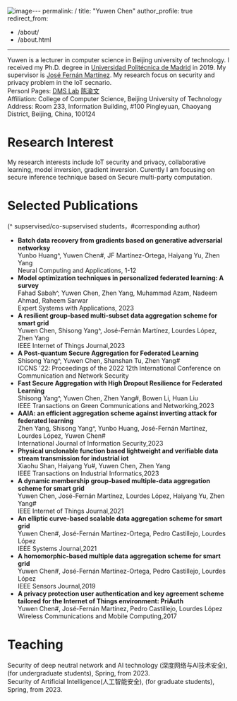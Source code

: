 ![image](https://github.com/SevenBruce/sevenbruce.github.io/assets/4980207/590964f6-a70f-4e8c-8288-035cb10888a5)---
permalink: /
title: "Yuwen Chen"
author_profile: true
redirect_from: 
  - /about/
  - /about.html
---

Yuwen is a lecturer in computer science in Beijing university of technology. I received my Ph.D. degree in [Universidad Politécnica de Madrid](https://www.upm.es/) in 2019. My supervisor is [José Fernán Martínez](https://www.etsist.upm.es/uploaded/docs_personales/martinez_ortega_jose_fernan/index.html). My research focus on security and privacy problem in the IoT secnario. <br/>
Personl Pages: [DMS Lab](http://www.dmslab.net/index.php/people/yuwen-chen/) [陈渝文](https://yanzhao.bjut.edu.cn/info/1485/12214.htm)<br/>
Affiliation: College of Computer Science, Beijing University of Technology<br/>
Address:   Room 233, Information Building, #100 Pingleyuan, Chaoyang District, Beijing, China, 100124<br/>

Research Interest
======
My research interests include IoT security and privacy, collaborative learning, model inversion, gradient inversion. Curently I am focusing on secure inference technique based on Secure multi-party computation. <br/>

Selected Publications
======
(^ supservised/co-supservised students，#corresponding author) <br/>
*    **Batch data recovery from gradients based on generative adversarial networksy** <br/>
Yunbo Huang^, Yuwen Chen#, JF Martínez-Ortega, Haiyang Yu, Zhen Yang<br/>
Neural Computing and Applications, 1-12<br/>
*    **Model optimization techniques in personalized federated learning: A survey** <br/>
Fahad Sabah^, Yuwen Chen, Zhen Yang, Muhammad Azam, Nadeem Ahmad, Raheem Sarwar <br/>
Expert Systems with Applications, 2023 <br/>
*    **A resilient group-based multi-subset data aggregation scheme for smart grid** <br/>
Yuwen Chen, Shisong Yang^, José-Fernán Martínez, Lourdes López, Zhen Yang <br/>
IEEE Internet of Things Journal,2023<br/>
*    **A Post-quantum Secure Aggregation for Federated Learning** <br/>
Shisong Yang^, Yuwen Chen, Shanshan Tu, Zhen Yang# <br/>
ICCNS '22: Proceedings of the 2022 12th International Conference on Communication and Network Security<br/>
*    **Fast Secure Aggregation with High Dropout Resilience for Federated Learning** <br/>
Shisong Yang^, Yuwen Chen, Zhen Yang#, Bowen Li, Huan Liu <br/>
IEEE Transactions on Green Communications and Networking,2023<br/>
*    **AAIA: an efficient aggregation scheme against inverting attack for federated learning** <br/>
Zhen Yang, Shisong Yang^, Yunbo Huang, José-Fernán Martínez, Lourdes López, Yuwen Chen# <br/>
International Journal of Information Security,2023<br/>
*    **Physical unclonable function based lightweight and verifiable data stream transmission for industrial iot** <br/>
Xiaohu Shan, Haiyang Yu#, Yuwen Chen, Zhen Yang<br/>
IEEE Transactions on Industrial Informatics,2023<br/>
*    **A dynamic membership group-based multiple-data aggregation scheme for smart grid** <br/>
Yuwen Chen, José-Fernán Martínez, Lourdes López, Haiyang Yu, Zhen Yang#<br/>
IEEE Internet of Things Journal,2021<br/>
*    **An elliptic curve-based scalable data aggregation scheme for smart grid** <br/>
Yuwen Chen#, José-Fernán Martínez-Ortega, Pedro Castillejo, Lourdes López<br/>
IEEE Systems Journal,2021<br/>
*    **A homomorphic-based multiple data aggregation scheme for smart grid** <br/>
Yuwen Chen#, José-Fernán Martínez-Ortega, Pedro Castillejo, Lourdes López<br/>
IEEE Sensors Journal,2019<br/>
*    **A privacy protection user authentication and key agreement scheme tailored for the Internet of Things environment: PriAuth** <br/>
Yuwen Chen#, José-Fernán Martínez, Pedro Castillejo, Lourdes López<br/>
Wireless Communications and Mobile Computing,2017<br/>

Teaching
======
Security of deep neutral network and AI technology (深度网络与AI技术安全), (for undergraduate students), Spring, from 2023. <br/>
Security of Artificial Intelligence(人工智能安全), (for graduate students), Spring, from 2023. <br/>
